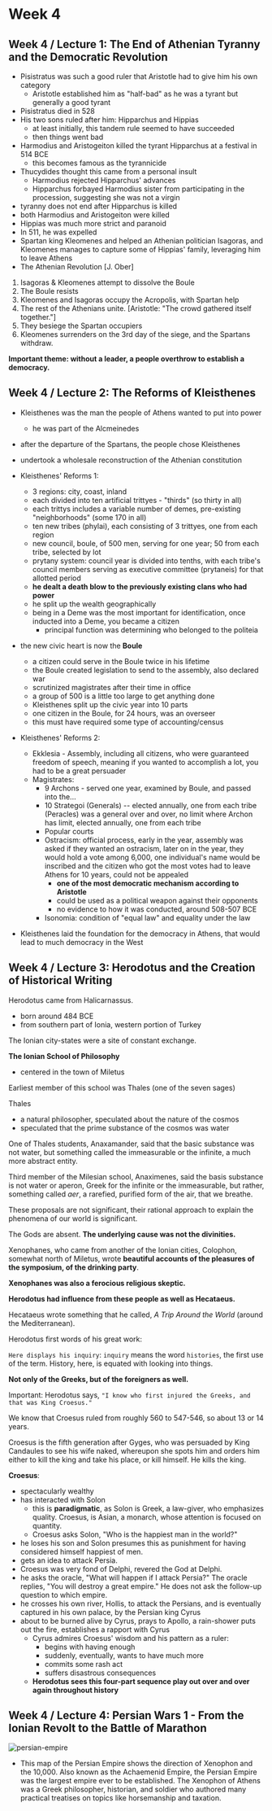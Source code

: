 # Week 4

## Week 4 / Lecture 1: The End of Athenian Tyranny and the Democratic Revolution

- Pisistratus was such a good ruler that Aristotle had to give him his own category
  - Aristotle established him as "half-bad" as he was a tyrant but generally a good tyrant
- Pisistratus died in 528
- His two sons ruled after him: Hipparchus and Hippias
  - at least initially, this tandem rule seemed to have succeeded
  - then things went bad
- Harmodius and Aristogeiton killed the tyrant Hipparchus at a festival in 514 BCE
  - this becomes famous as the tyrannicide
- Thucydides thought this came from a personal insult
  - Harmodius rejected Hipparchus' advances
  - Hipparchus forbayed Harmodius sister from participating in the procession, suggesting she was not a virgin
- tyranny does not end after Hipparchus is killed
- both Harmodius and Aristogeiton were killed
- Hippias was much more strict and paranoid
- In 511, he was expelled
- Spartan king Kleomenes and helped an Athenian politician Isagoras, and Kleomenes manages to capture some of Hippias' family, leveraging him to leave Athens
- The Athenian Revolution [J. Ober]

1. Isagoras & Kleomenes attempt to dissolve the Boule
2. The Boule resists
3. Kleomenes and Isagoras occupy the Acropolis, with Spartan help
4. The rest of the Athenians unite. [Aristotle: "The crowd gathered itself together."]
5. They besiege the Spartan occupiers
6. Kleomenes surrenders on the 3rd day of the siege, and the Spartans withdraw.



**Important theme: without a leader, a people overthrow to establish a democracy.**

## Week 4 / Lecture 2: The Reforms of Kleisthenes

- Kleisthenes was the man the people of Athens wanted to put into power
  - he was part of the Alcmeinedes
- after the departure of the Spartans, the people chose Kleisthenes
- undertook a wholesale reconstruction of the Athenian constitution
- Kleisthenes' Reforms 1:
  - 3 regions: city, coast, inland
  - each divided into ten artificial trittyes - "thirds" (so thirty in all)
  - each trittys includes a variable number of demes, pre-existing "neighborhoods" (some 170 in all)
  - ten new tribes (phylai), each consisting of 3 trittyes, one from each region
  - new council, boule, of 500 men, serving for one year; 50 from each tribe, selected by lot
  - prytany system: council year is divided into tenths, with each tribe's council members serving as executive committee (prytaneis) for that allotted period
  - **he dealt a death blow to the previously existing clans who had power**
  - he split up the wealth geographically
  - being in a Deme was the most important for identification, once inducted into a Deme, you became a citizen
    - principal function was determining who belonged to the politeia
- the new civic heart is now the **Boule**
  - a citizen could serve in the Boule twice in his lifetime
  - the Boule created legislation to send to the assembly, also declared war
  - scrutinized magistrates after their time in office
  - a group of 500 is a little too large to get anything done
  - Kleisthenes split up the civic year into 10 parts
  - one citizen in the Boule, for 24 hours, was an overseer
  - this must have required some type of accounting/census

- Kleisthenes' Reforms 2:
  - Ekklesia - Assembly, including all citizens, who were guaranteed freedom of speech, meaning if you wanted to accomplish a lot, you had to be a great persuader
  - Magistrates:
    - 9 Archons - served one year, examined by Boule, and passed into the...
    - 10 Strategoi (Generals) -- elected annually, one from each tribe (Peracles) was a general over and over, no limit where Archon has limit, elected annually, one from each tribe
    - Popular courts
    - Ostracism: official process, early in the year, assembly was asked if they wanted an ostracism, later on in the year, they would hold a vote among 6,000, one individual's name would be inscribed and the citizen who got the most votes had to leave Athens for 10 years, could not be appealed
      - **one of the most democratic mechanism according to Aristotle**
      - could be used as a political weapon against their opponents
      - no evidence to how it was conducted, around 508-507 BCE
    - Isonomia: condition of "equal law" and equality under the law
- Kleisthenes laid the foundation for the democracy in Athens, that would lead to much democracy in the West

## Week 4 / Lecture 3: Herodotus and the Creation of Historical Writing

Herodotus came from Halicarnassus.

- born around 484 BCE
- from southern part of Ionia, western portion of Turkey

The Ionian city-states were a site of constant exchange.

**The Ionian School of Philosophy**

- centered in the town of Miletus

Earliest member of this school was Thales (one of the seven sages)

Thales

- a natural philosopher, speculated about the nature of the cosmos
- speculated that the prime substance of the cosmos was water

One of Thales students, Anaxamander, said that the basic substance was not water, but something called the immeasurable or the infinite, a much more abstract entity.

Third member of the Milesian school, Anaximenes, said the basis substance is not water or aperon, Greek for the infinite or the immeasurable, but rather, something called *aer*, a rarefied, purified form of the air, that we breathe.

These proposals are not significant, their rational approach to explain the phenomena of our world is significant.

The Gods are absent. **The underlying cause was not the divinities.**

Xenophanes, who came from another of the Ionian cities, Colophon, somewhat north of Miletus, wrote **beautiful accounts of the pleasures of the symposium, of the drinking party**.

**Xenophanes was also a ferocious religious skeptic.**

**Herodotus had influence from these people as well as Hecataeus.**

Hecataeus wrote something that he called, *A Trip Around the World* (around the Mediterranean).

Herodotus first words of his great work:

`Here displays his inquiry`: `inquiry` means the word `histories`, the first use of the term. History, here, is equated with looking into things.

**Not only of the Greeks, but of the foreigners as well.**

Important: Herodotus says, `"I know who first injured the Greeks, and that was King Croesus."`

We know that Croesus ruled from roughly 560 to 547-546, so about 13 or 14 years.

Croesus is the fifth generation after Gyges, who was persuaded by King Candaules to see his wife naked, whereupon she spots him and orders him either to kill the king and take his place, or kill himself. He kills the king.

**Croesus**:

- spectacularly wealthy
- has interacted with Solon
  - this is **paradigmatic**, as Solon is Greek, a law-giver, who emphasizes quality. Croesus, is Asian, a monarch, whose attention is focused on quantity.
  - Croesus asks Solon, "Who is the happiest man in the world?"
- he loses his son and Solon presumes this as punishment for having considered himself happiest of men.
- gets an idea to attack Persia.
- Croesus was very fond of Delphi, revered the God at Delphi.
- he asks the oracle, "What will happen if I attack Persia?" The oracle replies, "You will destroy a great empire." He does not ask the follow-up question to which empire.
- he crosses his own river, Hollis, to attack the Persians, and is eventually captured in his own palace, by the Persian king Cyrus
- about to be burned alive by Cyrus, prays to Apollo, a rain-shower puts out the fire, establishes a rapport with Cyrus
  - Cyrus admires Croesus' wisdom and his pattern as a ruler:
    - begins with having enough
    - suddenly, eventually, wants to have much more
    - commits some rash act
    - suffers disastrous consequences
  - **Herodotus sees this four-part sequence play out over and over again throughout history**

## Week 4 / Lecture 4: Persian Wars 1 - From the Ionian Revolt to the Battle of Marathon

![persian-empire](./images/persian-empire.png)

- This map of the Persian Empire shows the direction of Xenophon and the 10,000. Also known as the Achaemenid Empire, the Persian Empire was the largest empire ever to be established. The Xenophon of Athens was a Greek philosopher, historian, and soldier who authored many practical treatises on topics like horsemanship and taxation.

